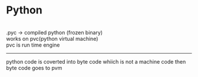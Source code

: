 <h1>Python</h1> <br>
 .pyc -> compiled python (frozen binary) <br>
 works on pvc(python virtual machine)<br>
 pvc is run time engine<br>
<hr>
 python code is coverted into byte code whiich is not a machine code
 then byte code goes to pvm
